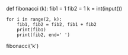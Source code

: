 def fibonacci (k):
    fib1 = 1
    fib2 = 1
    k = int(input())
 
    for i in range(2, k):
        fib1, fib2 = fib2, fib1 + fib2
        print(fib1)
        print(fib2, end=' ') 
fibonacci('k')
